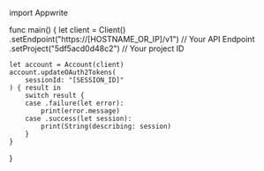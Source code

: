 import Appwrite

func main() {
    let client = Client()
      .setEndpoint("https://[HOSTNAME_OR_IP]/v1") // Your API Endpoint
      .setProject("5df5acd0d48c2") // Your project ID

    let account = Account(client)
    account.updateOAuth2Tokens(
        sessionId: "[SESSION_ID]"
    ) { result in
        switch result {
        case .failure(let error):
            print(error.message)
        case .success(let session):
            print(String(describing: session)
        }
    }
}
